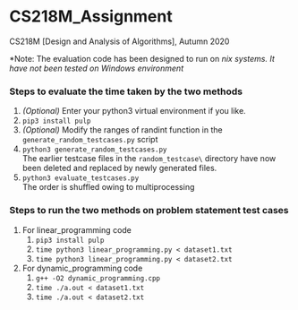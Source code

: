 # CS218M_Assignment
CS218M [Design and Analysis of Algorithms], Autumn 2020

*Note: The evaluation code has been designed to run on *nix systems. It have not been tested on Windows environment*

### Steps to evaluate the time taken by the two methods
1. *(Optional)* Enter your python3 virtual environment if you like.
2. `pip3 install pulp`
3. *(Optional)* Modify the ranges of randint function in the `generate_random_testcases.py` script
4. `python3 generate_random_testcases.py`  
	The earlier testcase files in the `random_testcase\` directory have now been deleted and replaced by newly generated files.
5. `python3 evaluate_testcases.py`  
  The order is shuffled owing to multiprocessing

### Steps to run the two methods on problem statement test cases
1. For linear_programming code
	1. `pip3 install pulp`
	2. `time python3 linear_programming.py < dataset1.txt`
	3. `time python3 linear_programming.py < dataset2.txt`
2. For dynamic_programming code
	1. `g++ -O2 dynamic_programming.cpp`
	2. `time ./a.out < dataset1.txt`
	3. `time ./a.out < dataset2.txt`